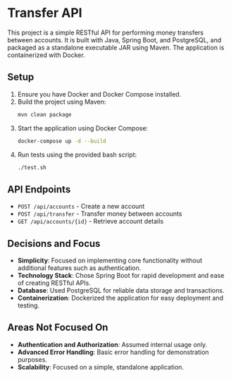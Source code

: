 # Transfer API

This project is a simple RESTful API for performing money transfers between accounts. It is built with Java, Spring Boot, and PostgreSQL, and packaged as a standalone executable JAR using Maven. The application is containerized with Docker.

## Setup

1. Ensure you have Docker and Docker Compose installed.
2. Build the project using Maven:
    ```sh
    mvn clean package
    ```
3. Start the application using Docker Compose:
    ```sh
    docker-compose up -d --build
    ```
4. Run tests using the provided bash script:
    ```sh
    ./test.sh
    ```

## API Endpoints

- `POST /api/accounts` - Create a new account
- `POST /api/transfer` - Transfer money between accounts
- `GET /api/accounts/{id}` - Retrieve account details

## Decisions and Focus

- **Simplicity**: Focused on implementing core functionality without additional features such as authentication.
- **Technology Stack**: Chose Spring Boot for rapid development and ease of creating RESTful APIs.
- **Database**: Used PostgreSQL for reliable data storage and transactions.
- **Containerization**: Dockerized the application for easy deployment and testing.

## Areas Not Focused On

- **Authentication and Authorization**: Assumed internal usage only.
- **Advanced Error Handling**: Basic error handling for demonstration purposes.
- **Scalability**: Focused on a simple, standalone application.
